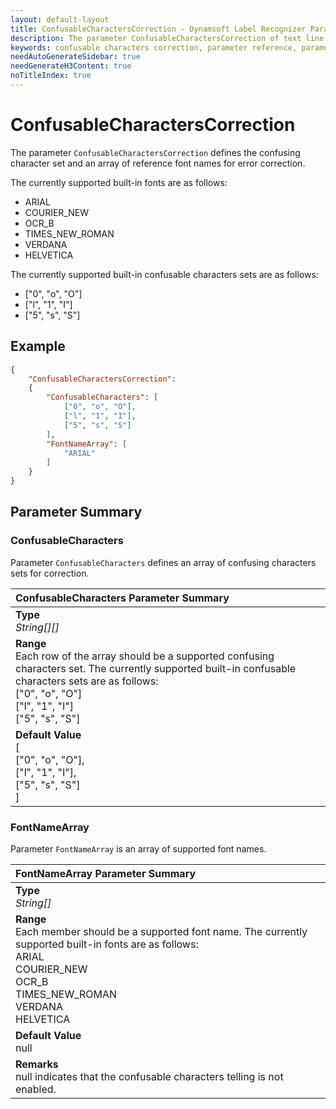 ```yaml
---
layout: default-layout
title: ConfusableCharactersCorrection - Dynamsoft Label Recognizer Parameters
description: The parameter ConfusableCharactersCorrection of text line specification is for correcting the confusable characters.
keywords: confusable characters correction, parameter reference, parameter
needAutoGenerateSidebar: true
needGenerateH3Content: true
noTitleIndex: true
---
```


# ConfusableCharactersCorrection

The parameter `ConfusableCharactersCorrection` defines the confusing character set and an array of reference font names for error correction.

The currently supported built-in fonts are as follows:

- ARIAL
- COURIER_NEW
- OCR_B
- TIMES_NEW_ROMAN
- VERDANA
- HELVETICA

The currently supported built-in confusable characters sets are as follows:

- ["0", "o", "O"]
- ["l", "1", "I"]
- ["5", "s", "S"]

## Example

```json
{
    "ConfusableCharactersCorrection": 
    {
        "ConfusableCharacters": [
            ["0", "o", "O"],
            ["l", "1", "I"],
            ["5", "s", "S"]
        ],
        "FontNameArray": [
            "ARIAL"
        ]
    }
}
```

## Parameter Summary

### ConfusableCharacters

Parameter `ConfusableCharacters` defines an array of confusing characters sets for correction.

| ConfusableCharacters Parameter Summary |
| :------------------- |
| **Type**<br>*String[][]* |
| **Range**<br>Each row of the array should be a supported confusing characters set. The currently supported built-in confusable characters sets are as follows:<br>["0", "o", "O"]<br>["l", "1", "I"]<br>["5", "s", "S"]|
| **Default Value**<br>[<br>  ["0", "o", "O"],<br>  ["l", "1", "I"],<br>  ["5", "s", "S"]<br>] |

### FontNameArray

Parameter `FontNameArray` is an array of supported font names.

| FontNameArray Parameter Summary |
| :------------------- |
| **Type**<br>*String[]* |
| **Range**<br>Each member should be a supported font name. The currently supported built-in fonts are as follows:<br>ARIAL<br>COURIER_NEW<br>OCR_B<br>TIMES_NEW_ROMAN<br>VERDANA<br>HELVETICA|
| **Default Value**<br>null |
| **Remarks**<br>null indicates that the confusable characters telling is not enabled. |
